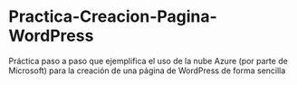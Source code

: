 # Practica-Creacion-Pagina-WordPress
Práctica paso a paso que ejemplifica el uso de la nube Azure (por parte de Microsoft) para la creación de una página de WordPress de forma sencilla
